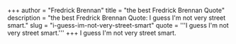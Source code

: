 +++
author = "Fredrick Brennan"
title = "the best Fredrick Brennan Quote"
description = "the best Fredrick Brennan Quote: I guess I'm not very street smart."
slug = "i-guess-im-not-very-street-smart"
quote = '''I guess I'm not very street smart.'''
+++
I guess I'm not very street smart.
